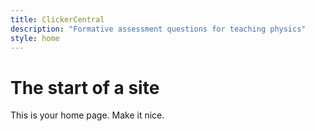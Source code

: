 ```yaml
---
title: ClickerCentral
description: "Formative assessment questions for teaching physics"
style: home
---
```


# The start of a site

This is your home page. Make it nice.

